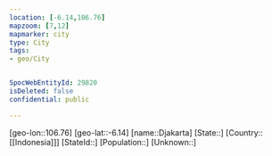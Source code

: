 ```yaml
---
location: [-6.14,106.76]
mapzoom: [7,12] 
mapmarker: city 
type: City
tags:
- geo/City


SpocWebEntityId: 29820
isDeleted: false
confidential: public

---
```

[geo-lon::106.76]
[geo-lat::-6.14]
[name::Djakarta]
[State::]
[Country::[[Indonesia]]]
[StateId::]
[Population::]
[Unknown::]

